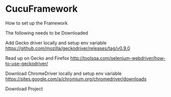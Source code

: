 # CucuFramework

How to set up the Framework

The following needs to be Downloaded

Add Gecko driver locally and setup env variable
https://github.com/mozilla/geckodriver/releases/tag/v0.9.0

Read up on Gecko and Firefox
http://toolsqa.com/selenium-webdriver/how-to-use-geckodriver/


Download ChromeDriver locally and setup env variable
https://sites.google.com/a/chromium.org/chromedriver/downloads

Download Project

